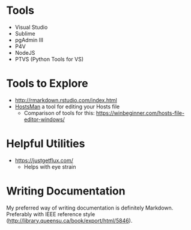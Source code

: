 # Tools

* Visual Studio
* Sublime
* pgAdmin III
* P4V
* NodeJS
* PTVS (Python Tools for VS)

# Tools to Explore

* http://rmarkdown.rstudio.com/index.html
* [HostsMan](http://www.abelhadigital.com/hostsman) a tool for editing your Hosts file
    - Comparison of tools for this: https://winbeginner.com/hosts-file-editor-windows/

# Helpful Utilities

* https://justgetflux.com/
    - Helps with eye strain

# Writing Documentation

My preferred way of writing documentation is definitely Markdown. Preferably with IEEE reference style (http://library.queensu.ca/book/export/html/5846).
